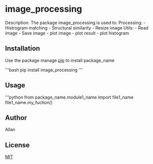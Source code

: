 # image_processing

Description.
The package image_processing is used to:
    Processing:
        - Histrogram matching
        - Structural similarity
        - Resize image
    Utils:
        - Read image
        - Save image
        - plot image
        - plot result
        - plot histogram


## Installation

Use the package manage [pip](https://pip.pypa.io/en/stable/) to install package_name

'''bash
pip install image_processing
'''

## Usage

'''python
from package_name.module1_name import file1_name
file1_name.my_fuction()

## Author
Allan

## License
[MIT](https://choosealicense.com/licenses/mit/)